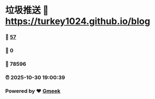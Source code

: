 # 垃圾推送 :link: https://turkey1024.github.io/blog 
### :page_facing_up: [57](https://turkey1024.github.io/blog/tag.html) 
### :speech_balloon: 0 
### :hibiscus: 78596 
### :alarm_clock: 2025-10-30 19:00:39 
### Powered by :heart: [Gmeek](https://github.com/Meekdai/Gmeek)
